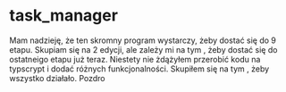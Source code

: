 ﻿# task_manager
Mam nadzieję, że ten skromny program wystarczy, żeby dostać się do 9 etapu. Skupiam się na 2 edycji, ale zależy mi na tym , żeby dostać się do ostatneigo etapu już teraz. Niestety nie żdążyłem przerobić kodu na typscrypt i dodać różnych funkcjonalności. Skupiłem się na tym , żeby wszystko działało. Pozdro
